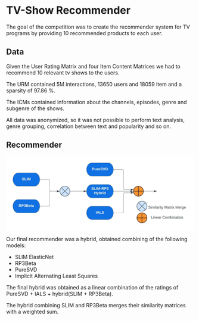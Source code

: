 # TV-Show Recommender

The goal of the competition was to create the recommender system for TV programs by providing 10 recommended products to each user. 

## Data

Given the User Rating Matrix and four Item Content Matrices we had to recommend 10 relevant tv shows to the users. 

The URM contained 5M interactions, 13650 users and 18059 item and a sparsity of 97.86 %.

The ICMs contained information about the channels, episodes, genre and subgenre of the shows.

All data was anonymized, so it was not possible to perform text analysis, genre grouping, correlation between text and popularity and so on.

## Recommender

<p align="center">
  <img src="docs/final-recsys.jpeg" width="600" title="hybrid graph">
</p>


Our final recommender was a hybrid, obtained combining of the following models:
* SLIM ElasticNet
* RP3Beta 
* PureSVD
* Implicit Alternating Least Squares 

The final hybrid was obtained as a linear combination of the ratings of PureSVD + IALS + hybrid(SLIM + RP3Beta).

The hybrid combining SLIM and RP3Beta merges their similarity matrices with a weighted sum.